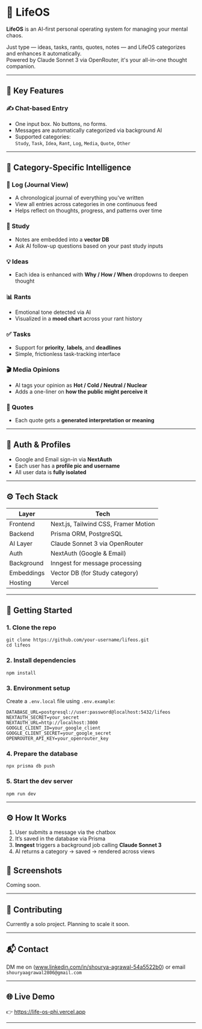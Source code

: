 



# 🧠 LifeOS

**LifeOS** is an AI-first personal operating system for managing your mental chaos.

Just type — ideas, tasks, rants, quotes, notes — and LifeOS categorizes and enhances it automatically.  
Powered by Claude Sonnet 3 via OpenRouter, it's your all-in-one thought companion.

---

## 🌟 Key Features

### ✍️ Chat-based Entry
- One input box. No buttons, no forms.
- Messages are automatically categorized via background AI
- Supported categories:  
  `Study`, `Task`, `Idea`, `Rant`, `Log`, `Media`, `Quote`, `Other`

---

## 📂 Category-Specific Intelligence

### 📓 Log (Journal View)
- A chronological journal of everything you've written  
- View all entries across categories in one continuous feed  
- Helps reflect on thoughts, progress, and patterns over time

### 🧠 Study
- Notes are embedded into a **vector DB**
- Ask AI follow-up questions based on your past study inputs

### 💡 Ideas
- Each idea is enhanced with **Why / How / When** dropdowns to deepen thought

### 📊 Rants
- Emotional tone detected via AI  
- Visualized in a **mood chart** across your rant history

### ✅ Tasks
- Support for **priority**, **labels**, and **deadlines**  
- Simple, frictionless task-tracking interface

### 🎬 Media Opinions
- AI tags your opinion as **Hot / Cold / Neutral / Nuclear**  
- Adds a one-liner on **how the public might perceive it**

### 📝 Quotes
- Each quote gets a **generated interpretation or meaning**

---

## 🔐 Auth & Profiles

- Google and Email sign-in via **NextAuth**
- Each user has a **profile pic and username**
- All user data is **fully isolated**

---

## ⚙️ Tech Stack

| Layer        | Tech                                 |
| ------------ | ------------------------------------ |
| Frontend     | Next.js, Tailwind CSS, Framer Motion |
| Backend      | Prisma ORM, PostgreSQL               |
| AI Layer     | Claude Sonnet 3 via OpenRouter       |
| Auth         | NextAuth (Google & Email)            |
| Background   | Inngest for message processing       |
| Embeddings   | Vector DB (for Study category)       |
| Hosting      | Vercel                               |

---

## 🚀 Getting Started

### 1. Clone the repo
```
git clone https://github.com/your-username/lifeos.git
cd lifeos
```

### 2. Install dependencies

```
npm install
```

### 3. Environment setup

Create a `.env.local` file using `.env.example`:

```env
DATABASE_URL=postgresql://user:password@localhost:5432/lifeos
NEXTAUTH_SECRET=your_secret
NEXTAUTH_URL=http://localhost:3000
GOOGLE_CLIENT_ID=your_google_client
GOOGLE_CLIENT_SECRET=your_google_secret
OPENROUTER_API_KEY=your_openrouter_key
```

### 4. Prepare the database

```
npx prisma db push
```

### 5. Start the dev server

```
npm run dev
```

---

## ⚙️ How It Works

1. User submits a message via the chatbox
2. It’s saved in the database via Prisma
3. **Inngest** triggers a background job calling **Claude Sonnet 3**
4. AI returns a category → saved → rendered across views


## 📸 Screenshots

Coming soon.

---

## 🤝 Contributing

Currently a solo project. Planning to scale it soon. 

---

## 📬 Contact

DM me on (www.linkedin.com/in/shourya-agrawal-54a5522b0)
or email `shouryaagrawal2806@gmail.com`

---

## 🌐 Live Demo

👉 https://life-os-phi.vercel.app

---
